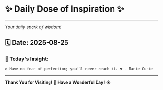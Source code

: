 # ✨ Daily Dose of Inspiration ✨

--- 

_Your daily spark of wisdom!_

## 🗓️ Date: **2025-08-25**

### 💬 Today's Insight:
```
> Have no fear of perfection; you'll never reach it. ❤️ - Marie Curie
```

--- 

**Thank You for Visiting!** 🙏
**Have a Wonderful Day!** ☀️
